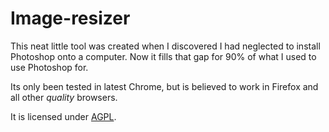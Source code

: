 # Image-resizer

This neat little tool was created when I discovered I had neglected to install Photoshop
onto a computer. Now it fills that gap for 90% of what I used to use Photoshop for.

Its only been tested in latest Chrome, but is believed to work in Firefox and all other *quality* browsers.

It is licensed under [AGPL](http://www.gnu.org/licenses/agpl-3.0.html).
